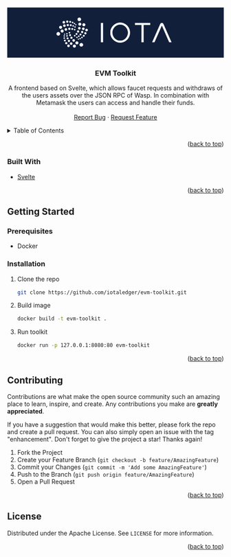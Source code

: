 <!-- This READM is based on the BEST-README-Template (https://github.com/othneildrew/Best-README-Template) -->
<div id="top"></div>
<!-- PROJECT LOGO -->
<br />
<div align="center">
    <a href="https://github.com/iotaledger/template">
        <img src="banner.png" alt="Banner">
    </a>
    <h3 align="center">EVM Toolkit</h3>
    <p align="center">
        A frontend based on Svelte, which allows faucet requests and withdraws of the users assets over the JSON RPC of Wasp. 
        In combination with Metamask the users can access and handle their funds. 
        <br />
        <br />
        <a href="https://github.com/iotaledger/evm-toolkit/labels/bug">Report Bug</a>
        ·
        <a href="https://github.com/iotaledger/evm-toolkit/labels/request">Request Feature</a>
    </p>
</div>



<!-- TABLE OF CONTENTS -->
<!-- TODO 
Edit the ToC to your needs. If your project is part of the wiki, you should link directly to the Wiki where possible and remove unneeded sections to prevent duplicates 
-->
<details>
  <summary>Table of Contents</summary>
  <ol>
    <li>
     <a href="#built-with">Built With</a>
    </li>
    <li>
      <a href="#getting-started">Getting Started</a>
      <ul>
        <li><a href="#prerequisites">Prerequisites</a></li>
        <li><a href="#installation">Installation</a></li>
      </ul>
    </li>
    <li><a href="#usage">Usage</a></li>
    <li><a href="#roadmap">Roadmap</a></li>
    <li><a href="#contributing">Contributing</a></li>
    <li><a href="#license">License</a></li>
    <li><a href="#contact">Contact</a></li>
    <li><a href="#acknowledgments">Acknowledgments</a></li>
  </ol>
</details>


<p align="right">(<a href="#top">back to top</a>)</p>


<!-- TODO
This section should list any major frameworks/libraries used to bootstrap your project. Leave any add-ons/plugins for the acknowledgements section. Here are a few examples:
-->
### Built With

* [Svelte](https://svelte.dev/)

<p align="right">(<a href="#top">back to top</a>)</p>

<!-- GETTING STARTED -->
## Getting Started

### Prerequisites


* Docker


### Installation

1. Clone the repo
   ```sh
   git clone https://github.com/iotaledger/evm-toolkit.git
   ```
3. Build image
   ```sh
   docker build -t evm-toolkit .
   ```
4. Run toolkit
   ```sh
   docker run -p 127.0.0.1:8080:80 evm-toolkit
   ```

<p align="right">(<a href="#top">back to top</a>)</p>


<!-- CONTRIBUTING -->
## Contributing

Contributions are what make the open source community such an amazing place to learn, inspire, and create. Any contributions you make are **greatly appreciated**.

If you have a suggestion that would make this better, please fork the repo and create a pull request. You can also simply open an issue with the tag "enhancement".
Don't forget to give the project a star! Thanks again!

1. Fork the Project
2. Create your Feature Branch (`git checkout -b feature/AmazingFeature`)
3. Commit your Changes (`git commit -m 'Add some AmazingFeature'`)
4. Push to the Branch (`git push origin feature/AmazingFeature`)
5. Open a Pull Request

<p align="right">(<a href="#top">back to top</a>)</p>



<!-- LICENSE -->
## License

Distributed under the Apache License. See `LICENSE` for more information.

<p align="right">(<a href="#top">back to top</a>)</p>
